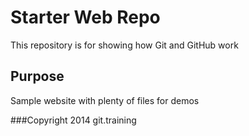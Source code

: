 # Starter Web Repo

This repository is for showing how Git and GitHub work

## Purpose

Sample website with plenty of files for demos

###Copyright
2014 git.training